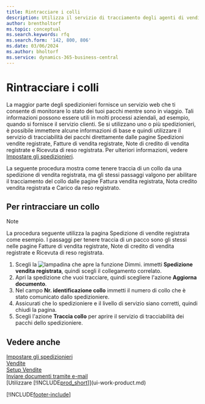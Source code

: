 ```yaml
---
title: Rintracciare i colli
description: Utilizza il servizio di tracciamento degli agenti di vendita su Internet per tracciare i pacchi e seguire l'andamento di una consegna.
author: brentholtorf
ms.topic: conceptual
ms.search.keywords: rfq
ms.search.form: '142, 800, 806'
ms.date: 03/06/2024
ms.author: bholtorf
ms.service: dynamics-365-business-central
---
```

# Rintracciare i colli
La maggior parte degli spedizionieri fornisce un servizio web che ti consente di monitorare lo stato dei tuoi pacchi mentre sono in viaggio. Tali informazioni possono essere utili in molti processi aziendali, ad esempio, quando si fornisce il servizio clienti. Se si utilizzano uno o più spedizionieri, è possibile immettere alcune informazioni di base e quindi utilizzare il servizio di tracciabilità dei pacchi direttamente dalle pagine Spedizioni vendite registrate, Fatture di vendita registrate, Note di credito di vendita registrate e Ricevuta di reso registrata. Per ulteriori informazioni, vedere [Impostare gli spedizionieri](sales-how-to-set-up-shipping-agents.md). 

La seguente procedura mostra come tenere traccia di un collo da una spedizione di vendita registrata, ma gli stessi passaggi valgono per abilitare il tracciamento del collo dalle pagine Fattura vendita registrata, Nota credito vendita registrata e Carico da reso registrato.  

## Per rintracciare un collo

> [!NOTE]
> La procedura seguente utilizza la pagina Spedizione di vendite registrata come esempio. I passaggi per tenere traccia di un pacco sono gli stessi nelle pagine Fatture di vendita registrate, Note di credito di vendita registrate e Ricevuta di reso registrata.

1. Scegli la ![lampadina che apre la funzione Dimmi.](media/ui-search/search_small.png "Dimmi cosa vuoi fare") immetti **Spedizione vendita registrata**, quindi scegli il collegamento correlato.
2. Apri la spedizione che vuoi tracciare, quindi scegliere l'azione **Aggiorna documento**.
3. Nel campo **Nr. identificazione collo** immetti il numero di collo che è stato comunicato dallo spedizioniere. 
4. Assicurati che lo spedizioniere e il livello di servizio siano corretti, quindi chiudi la pagina.
5. Scegli l'azione **Traccia collo** per aprire il servizio di tracciabilità dei pacchi dello spedizioniere.

## Vedere anche

[Impostare gli spedizionieri](sales-how-to-set-up-shipping-agents.md)  
[Vendite](sales-manage-sales.md)  
[Setup Vendite](sales-setup-sales.md)  
[Inviare documenti tramite e-mail](ui-how-send-documents-email.md)  
[Utilizzare [!INCLUDE[prod_short](includes/prod_short.md)]](ui-work-product.md)


[!INCLUDE[footer-include](includes/footer-banner.md)]